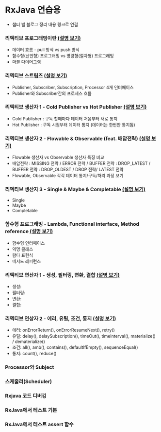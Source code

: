 # RxJava 연습용
- 챕터 별 블로그 정리 내용 링크로 연결  

  
  
### 리엑티브 프로그래밍이란  [(설명 보기)](https://jade314.tistory.com/entry/%EB%A6%AC%EC%97%91%ED%8B%B0%EB%B8%8C-%ED%94%84%EB%A1%9C%EA%B7%B8%EB%9E%98%EB%B0%8DReactive-programming)  
- 데이터 흐름 - pull 방식 vs push 방식
- 함수형(선언형) 프로그래밍 vs 명령형(절차형) 프로그래밍
- 마블 다이어그램  
  
  
### 리엑티브 스트림즈  [(설명 보기)](https://jade314.tistory.com/entry/%EB%A6%AC%EC%97%91%ED%8B%B0%EB%B8%8CReactive-%ED%94%84%EB%A1%9C%EA%B7%B8%EB%9E%98%EB%B0%8D-%EA%B8%B0%EB%B3%B8-%EA%B5%AC%EC%84%B1-%EC%9A%94%EC%86%8C)  
- Publisher, Subscriber, Subscription, Processor 4개 인터페이스
- Publisher와 Subscriber간의 프로세스 흐름  
  
  
  
### 리엑티브 생산자 1 - Cold Publisher vs Hot Publisher [(설명 보기)](https://jade314.tistory.com/entry/%EB%A6%AC%EC%97%91%ED%8B%B0%EB%B8%8C-%EC%83%9D%EC%82%B0%EC%9E%90Publisher-Cold-Publisher-Hot-Publisher)  
- Cold Publisher : 구독 할때마다 데이터 처음부터 새로 통지 
- Hot Publisher : 구독 시점부터 데이터 통지 (데이터는 한번만 통지됨)  
  
  
### 리엑티브 생산자 2 - Flowable & Observable (feat. 배압전략)  [(설명 보기)](https://jade314.tistory.com/entry/%EB%A6%AC%EC%97%91%ED%8B%B0%EB%B8%8C-%EC%83%9D%EC%82%B0%EC%9E%90-Publisher-2-Flowable-Observable-feat-%EB%B0%B0%EC%95%95%EC%A0%84%EB%9E%B5)  
- Flowable 생산자 vs Observable 생산자 특징 비교
- 배압전략 : MISSING 전략 / ERROR 전략 / BUFFER 전략 : DROP_LATEST / BUFFER 전략 : DROP_OLDEST / DROP 전략/ LATEST 전략
- Flowable, Observable 각각 데이터 통지/구독/처리 과정 보기  
  
  
### 리엑티브 생산자 3 - Single & Maybe & Completable  [(설명 보기)](https://jade314.tistory.com/entry/%EB%A6%AC%EC%97%91%ED%8B%B0%EB%B8%8C-%EC%83%9D%EC%82%B0%EC%9E%90-Publisher-3-Single-Maybe-Completable)  
- Single 
- Maybe
- Completable
  
  
### 함수형 프로그래밍  - Lambda, Functional interface, Method reference  [(설명 보기)](https://jade314.tistory.com/entry/%ED%95%A8%EC%88%98%ED%98%95-%ED%94%84%EB%A1%9C%EA%B7%B8%EB%9E%98%EB%B0%8Dlambda-functional-interface-method-reference)  
- 함수형 인터페이스
- 익명 클래스
- 람다 표현식
- 메서드 레퍼런스
  
   
### 리엑티브 연산자 1 - 생성, 필터링, 변환, 결합  [(설명 보기)](https://jade314.tistory.com/entry/%EB%A6%AC%EC%95%A1%ED%8B%B0%EB%B8%8C-%EC%97%B0%EC%82%B0%EC%82%ACReactive-Operator-%EC%86%8C%EA%B0%9C)  
  - 생성: 
  - 필터링: 
  - 변환: 
  - 결합:   


### 리엑티브 연상자 2 - 에러, 유틸, 조건, 통지  [(설명 보기)](https://jade314.tistory.com/entry/%EB%A6%AC%EC%95%A1%ED%8B%B0%EB%B8%8C-%EC%97%B0%EC%82%B0%EC%9E%90-Operator-2-%EC%97%90%EB%9F%AC-%EC%9C%A0%ED%8B%B8-%EC%A1%B0%EA%B1%B4-%ED%86%B5%EC%A7%80)  
  - 에러: onErrorReturn(),  onErrorResumeNext(),  retry() 
  - 유틸: delay(),  delaySubscription(),  timeOut(),  timeInterval(),  materialize() / dematerialize()
  - 조건: all(), amb(), contains(), defaultIfEmpty(), sequenceEqual() 
  - 통지: count(), reduce() 


  
  
### Processor와 Subject


### 스케줄러(Scheduler)


### Rxjava 코드 디버깅


### RxJava에서 테스트 기본


### RxJava에서 테스트 assert 함수


